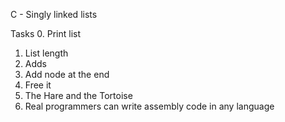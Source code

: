 C - Singly linked lists

Tasks 
0. Print list
1. List length
2. Adds
3. Add node at the end
4. Free it
5. The Hare and the Tortoise
6. Real programmers can write assembly code in any language
    

